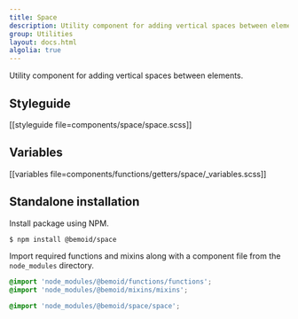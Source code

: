```yaml
---
title: Space
description: Utility component for adding vertical spaces between elements.
group: Utilities
layout: docs.html
algolia: true
---
```


Utility component for adding vertical spaces between elements.

## Styleguide

[[styleguide file=components/space/space.scss]]

## Variables

[[variables file=components/functions/getters/space/_variables.scss]]

## Standalone installation

Install package using NPM.

```bash
$ npm install @bemoid/space
```

Import required functions and mixins along with a component file from the `node_modules` directory.

```scss
@import 'node_modules/@bemoid/functions/functions';
@import 'node_modules/@bemoid/mixins/mixins';

@import 'node_modules/@bemoid/space/space';
```